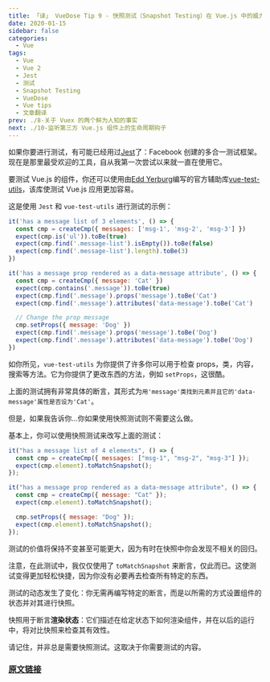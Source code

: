 ```yaml
---
title: 「译」 VueDose Tip 9 - 快照测试（Snapshot Testing）在 Vue.js 中的威力
date: 2020-01-15
sidebar: false
categories:
  - Vue
tags:
  - Vue
  - Vue 2
  - Jest
  - 测试
  - Snapshot Testing
  - VueDose
  - Vue tips
  - 文章翻译
prev: ./8-关于 Vuex 的两个鲜为人知的事实
next: ./10-监听第三方 Vue.js 组件上的生命周期钩子
---
```


如果你要进行测试，有可能已经用过[Jest](https://jestjs.io/)了：Facebook 创建的多合一测试框架。现在是那里最受欢迎的工具，自从我第一次尝试以来就一直在使用它。

要测试 Vue.js 的组件，你还可以使用由[Edd Yerburg](https://twitter.com/EddYerburgh)编写的官方辅助库[vue-test-utils](https://vue-test-utils.vuejs.org/)，该库使测试 Vue.js 应用更加容易。

这是使用 `Jest` 和 `vue-test-utils` 进行测试的示例：

```js
it('has a message list of 3 elements', () => {
  const cmp = createCmp({ messages: ['msg-1', 'msg-2', 'msg-3'] })
  expect(cmp.is('ul')).toBe(true)
  expect(cmp.find('.message-list').isEmpty()).toBe(false)
  expect(cmp.find('.message-list').length).toBe(3)
})

it('has a message prop rendered as a data-message attribute', () => {
  const cmp = createCmp({ message: 'Cat' })
  expect(cmp.contains('.message')).toBe(true)
  expect(cmp.find('.message').props('message').toBe('Cat')
  expect(cmp.find('.message').attributes('data-message').toBe('Cat')

  // Change the prop message
  cmp.setProps({ message: 'Dog' })
  expect(cmp.find('.message').props('message').toBe('Dog')
  expect(cmp.find('.message').attributes('data-message').toBe('Dog')
})
```

如你所见，`vue-test-utils` 为你提供了许多你可以用于检查 props，类，内容，搜索等方法。它为你提供了更改东西的方法，例如 `setProps`，这很酷。

上面的测试拥有非常具体的断言，其形式为`用'message'类找到元素并且它的'data-message'属性是否设为'Cat'`。

但是，如果我告诉你...你如果使用快照测试则不需要这么做。

基本上，你可以使用快照测试来改写上面的测试：

```js
it("has a message list of 4 elements", () => {
  const cmp = createCmp({ messages: ["msg-1", "msg-2", "msg-3"] });
  expect(cmp.element).toMatchSnapshot();
});

it("has a message prop rendered as a data-message attribute", () => {
  const cmp = createCmp({ message: "Cat" });
  expect(cmp.element).toMatchSnapshot();

  cmp.setProps({ message: "Dog" });
  expect(cmp.element).toMatchSnapshot();
});
```

测试的价值将保持不变甚至可能更大，因为有时在快照中你会发现不相关的回归。

注意，在此测试中，我仅仅使用了 `toMatchSnapshot` 来断言，仅此而已。这使测试变得更加轻松快捷，因为你没有必要再去检查所有特定的东西。

测试的动态发生了变化：你无需再编写特定的断言，而是以所需的方式设置组件的状态并对其进行快照。

快照用于断言**渲染状态**：它们描述在给定状态下如何渲染组件，并在以后的运行中，将对比快照来检查其有效性。

请记住，并非总是需要快照测试。这取决于你需要测试的内容。

### [原文链接](https://vuedose.tips/tips/the-power-of-snapshot-testing)

